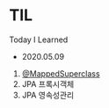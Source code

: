 # TIL
Today I Learned

- 2020.05.09
1. [@MappedSuperclass](https://www.notion.so/3hourstrudy/MappedSuperclass-fa676270f9bf48819d08ccf20a97c061)
2. JPA 프록시객체 
3. JPA 영속성관리
